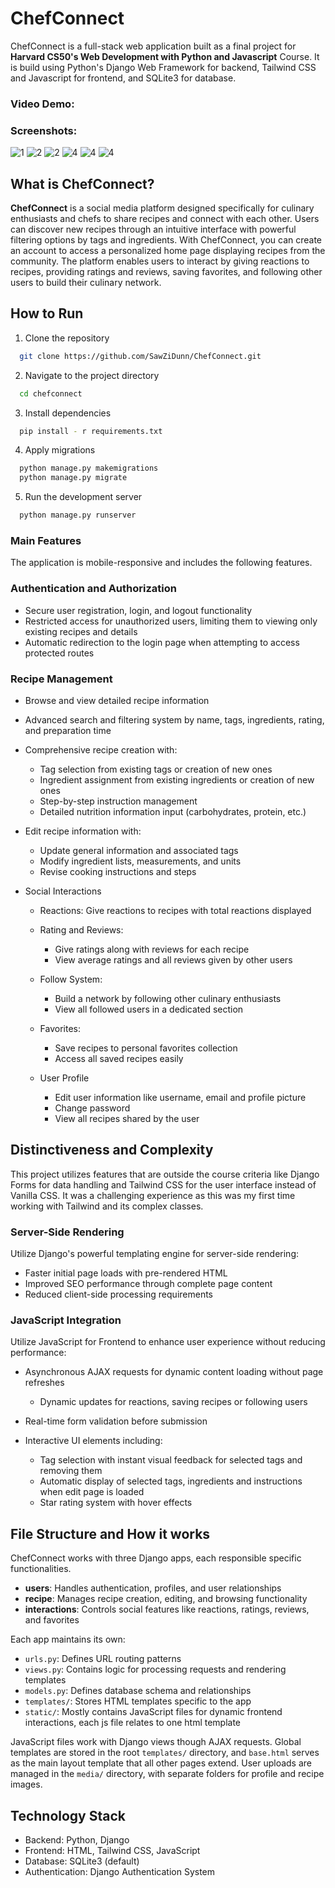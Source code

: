 # ChefConnect

ChefConnect is a full-stack web application built as a final project for **Harvard CS50's Web Development with Python
and
Javascript** Course. It is build using Python's Django Web Framework for backend, Tailwind CSS and Javascript
for frontend, and SQLite3 for database.

### Video Demo:

### Screenshots:

![1](demo/1.png)
![2](demo/2.png)
![2](demo/3.png)
![4](demo/4.png)
![4](demo/5.png)
![4](demo/5.png)

## What is ChefConnect?

**ChefConnect** is a social media platform designed specifically for culinary enthusiasts and chefs to share recipes and
connect with each other. Users can discover new recipes through an intuitive interface with powerful filtering options
by tags and ingredients.
With ChefConnect, you can create an account to access a personalized home page displaying recipes from the community.
The platform enables users to interact by giving reactions to recipes, providing ratings and reviews, saving favorites,
and following other users to build their culinary network.

## How to Run

1. Clone the repository

```bash
  git clone https://github.com/SawZiDunn/ChefConnect.git
```

2. Navigate to the project directory

```bash
  cd chefconnect
```

3. Install dependencies

```bash
  pip install - r requirements.txt
```

4. Apply migrations

```bash
  python manage.py makemigrations
  python manage.py migrate
```

5. Run the development server

```bash
  python manage.py runserver

```

### Main Features

The application is mobile-responsive and includes the following features.

### Authentication and Authorization

- Secure user registration, login, and logout functionality
- Restricted access for unauthorized users, limiting them to viewing only existing recipes and details
- Automatic redirection to the login page when attempting to access protected routes

### Recipe Management

- Browse and view detailed recipe information
- Advanced search and filtering system by name, tags, ingredients, rating, and preparation time
- Comprehensive recipe creation with:
    - Tag selection from existing tags or creation of new ones
    - Ingredient assignment from existing ingredients or creation of new ones
    - Step-by-step instruction management
    - Detailed nutrition information input (carbohydrates, protein, etc.)

- Edit recipe information with:

    - Update general information and associated tags
    - Modify ingredient lists, measurements, and units
    - Revise cooking instructions and steps

- Social Interactions

    - Reactions: Give reactions to recipes with total reactions displayed
    - Rating and Reviews:

        - Give ratings along with reviews for each recipe
        - View average ratings and all reviews given by other users

    - Follow System:

        - Build a network by following other culinary enthusiasts
        - View all followed users in a dedicated section

    - Favorites:

        - Save recipes to personal favorites collection
        - Access all saved recipes easily

    - User Profile

        - Edit user information like username, email and profile picture
        - Change password
        - View all recipes shared by the user

## Distinctiveness and Complexity

This project utilizes features that are outside the course criteria like Django Forms for data handling and Tailwind CSS
for the user interface instead of Vanilla CSS. It was a challenging experience as this was my first time working with
Tailwind and its complex classes.

### Server-Side Rendering

Utilize Django's powerful templating engine for server-side rendering:

- Faster initial page loads with pre-rendered HTML
- Improved SEO performance through complete page content
- Reduced client-side processing requirements

### JavaScript Integration

Utilize JavaScript for Frontend to enhance user experience without reducing performance:

- Asynchronous AJAX requests for dynamic content loading without page refreshes
    - Dynamic updates for reactions, saving recipes or following users

- Real-time form validation before submission
- Interactive UI elements including:
    - Tag selection with instant visual feedback for selected tags and removing them
    - Automatic display of selected tags, ingredients and instructions when edit page is loaded
    - Star rating system with hover effects

## File Structure and How it works

ChefConnect works with three Django apps, each responsible specific functionalities.

- **users**: Handles authentication, profiles, and user relationships
- **recipe**: Manages recipe creation, editing, and browsing functionality
- **interactions**: Controls social features like reactions, ratings, reviews, and favorites

Each app maintains its own:

- `urls.py`: Defines URL routing patterns
- `views.py`: Contains logic for processing requests and rendering templates
- `models.py`: Defines database schema and relationships
- `templates/`: Stores HTML templates specific to the app
- `static/`: Mostly contains JavaScript files for dynamic frontend interactions, each js file relates to one html
  template

JavaScript files work with Django views though AJAX requests.
Global templates are stored in the root `templates/` directory, and `base.html` serves as the main layout template
that all other pages extend.
User uploads are managed in the `media/` directory, with separate folders for profile and
recipe images.

## Technology Stack

- Backend: Python, Django
- Frontend: HTML, Tailwind CSS, JavaScript
- Database: SQLite3 (default)
- Authentication: Django Authentication System

